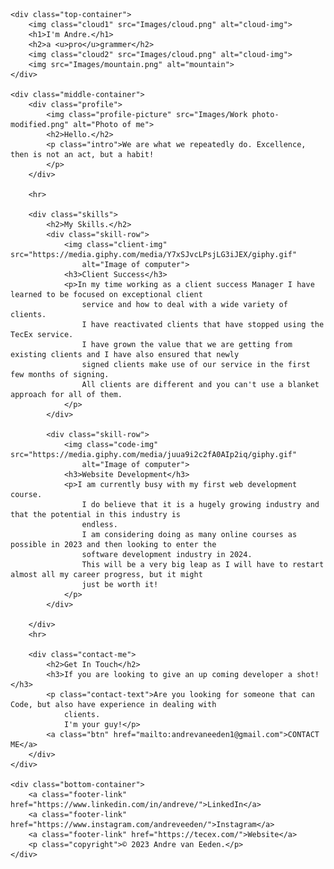 <!DOCTYPE html>
<html lang="en">

<head>
    <meta charset="UTF-8">
    <title>André van Eeden</title>
    <link rel="stylesheet" href="css/styles.css">
    <link rel="icon" href="favicon.ico">
    <link rel="preconnect" href="https://fonts.googleapis.com">
    <link rel="preconnect" href="https://fonts.gstatic.com" crossorigin>
    <link href="https://fonts.googleapis.com/css2?family=Merriweather&family=Montserrat&family=Sacramento&display=swap"
        rel="stylesheet">
</head>

<body>

    <div class="top-container">
        <img class="cloud1" src="Images/cloud.png" alt="cloud-img">
        <h1>I'm Andre.</h1>
        <h2>a <u>pro</u>grammer</h2>
        <img class="cloud2" src="Images/cloud.png" alt="cloud-img">
        <img src="Images/mountain.png" alt="mountain">
    </div>

    <div class="middle-container">
        <div class="profile">
            <img class="profile-picture" src="Images/Work photo-modified.png" alt="Photo of me">
            <h2>Hello.</h2>
            <p class="intro">We are what we repeatedly do. Excellence, then is not an act, but a habit!
            </p>
        </div>

        <hr>

        <div class="skills">
            <h2>My Skills.</h2>
            <div class="skill-row">
                <img class="client-img" src="https://media.giphy.com/media/Y7xSJvcLPsjLG3iJEX/giphy.gif"
                    alt="Image of computer">
                <h3>Client Success</h3>
                <p>In my time working as a client success Manager I have learned to be focused on exceptional client
                    service and how to deal with a wide variety of clients.
                    I have reactivated clients that have stopped using the TecEx service.
                    I have grown the value that we are getting from existing clients and I have also ensured that newly
                    signed clients make use of our service in the first few months of signing.
                    All clients are different and you can't use a blanket approach for all of them.
                </p>
            </div>

            <div class="skill-row">
                <img class="code-img" src="https://media.giphy.com/media/juua9i2c2fA0AIp2iq/giphy.gif"
                    alt="Image of computer">
                <h3>Website Development</h3>
                <p>I am currently busy with my first web development course.
                    I do believe that it is a hugely growing industry and that the potential in this industry is
                    endless.
                    I am considering doing as many online courses as possible in 2023 and then looking to enter the
                    software development industry in 2024.
                    This will be a very big leap as I will have to restart almost all my career progress, but it might
                    just be worth it!
                </p>
            </div>

        </div>
        <hr>

        <div class="contact-me">
            <h2>Get In Touch</h2>
            <h3>If you are looking to give an up coming developer a shot!</h3>
            <p class="contact-text">Are you looking for someone that can Code, but also have experience in dealing with
                clients.
                I'm your guy!</p>
            <a class="btn" href="mailto:andrevaneeden1@gmail.com">CONTACT ME</a>
        </div>
    </div>

    <div class="bottom-container">
        <a class="footer-link" href="https://www.linkedin.com/in/andreve/">LinkedIn</a>
        <a class="footer-link" href="https://www.instagram.com/andreveeden/">Instagram</a>
        <a class="footer-link" href="https://tecex.com/">Website</a>
        <p class="copyright">© 2023 Andre van Eeden.</p>
    </div>
</body>

</html>
